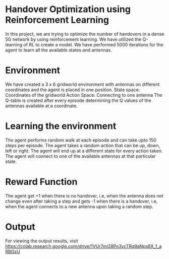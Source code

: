 # Handover Optimization using Reinforcement Learning

In this project, we are trying to optimize the number of handovers in a dense 5G network by using reinforcement learning. 
We have utilized the Q-learning of RL to create a model. 
We have performed 5000 iterations for the agent to learn all the available states and antennas.

# Environment

We have created a 3 x 6 gridworld environment with antennas on different coordinates and the agent is placed in one position.
State space: Coordinates of the gridworld
Action Space: Connecting to one antenna
The Q-table is created after every episode determining the Q values of the antennas available at a coordinate.

# Learning the environment

The agent performs random walk at each episode and can take upto 150 steps per episode. The agent takes a random action that can be up, down, left or right. The agent will end up at a different state for every action taken. The agent will connect to one of the available antennas at that particular state. 

# Reward Function

The agent get +1 when there is no handover, i.e, when the antenna does not change even after taking a step and gets -1 when there is a handover, i.e, when the agent connects to a new antenna upon taking a random step.

# Output
For viewing the output results, visit https://colab.research.google.com/drive/1VUr7mj28Po3vcTRq9aNps8X_f_aRBGxU 

